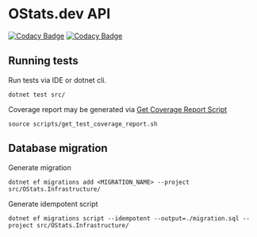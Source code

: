 # OStats.dev API

[![Codacy Badge](https://app.codacy.com/project/badge/Grade/508ca71a0ad5457e8b5849bd1411f0bf)](https://app.codacy.com/gh/OStatsAA/ostatsdev-api/dashboard?utm_source=gh&utm_medium=referral&utm_content=&utm_campaign=Badge_grade) [![Codacy Badge](https://app.codacy.com/project/badge/Coverage/508ca71a0ad5457e8b5849bd1411f0bf)](https://app.codacy.com/gh/OStatsAA/ostatsdev-api/dashboard?utm_source=gh&utm_medium=referral&utm_content=&utm_campaign=Badge_coverage)

## Running tests

Run tests via IDE or dotnet cli.

```text
dotnet test src/
```

Coverage report may be generated via [Get Coverage Report Script](scripts/get_test_coverage_report.sh)

```text
source scripts/get_test_coverage_report.sh
```

## Database migration

Generate migration

```text
dotnet ef migrations add <MIGRATION_NAME> --project src/OStats.Infrastructure/
```

Generate idempotent script

```text
dotnet ef migrations script --idempotent --output=./migration.sql --project src/OStats.Infrastructure/
```
